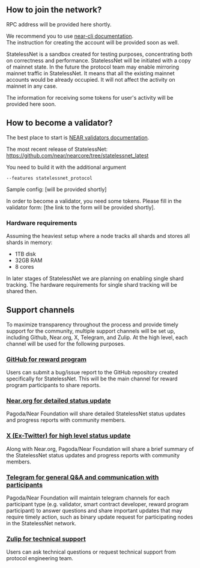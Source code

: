 ## How to join the network?

RPC address will be provided here shortly.

We recommend you to use [near-cli documentation](https://docs.near.org/tools/near-cli).  
The instruction for creating the account will be provided soon as well.

StatelessNet is a sandbox created for testing purposes, concentrating both on correctness and performance.
StatelessNet will be initiated with a copy of mainnet state.
In the future the protocol team may enable mirroring mainnet traffic in StatelessNet.
It means that all the existing mainnet accounts would be already occupied.
It will not affect the activity on mainnet in any case.

The information for receiving some tokens for user's activity will be provided here soon.

## How to become a validator?

The best place to start is [NEAR validators documentation](https://near-nodes.io/validator/compile-and-run-a-node).

The most recent release of StatelessNet: https://github.com/near/nearcore/tree/statelessnet_latest

You need to build it with the additional argument
```
--features statelessnet_protocol
```

Sample config: [will be provided shortly]

In order to become a validator, you need some tokens.
Please fill in the validator form: [the link to the form will be provided shortly].

### Hardware requirements

Assuming the heaviest setup where a node tracks all shards and stores all shards in memory:
- 1TB disk
- 32GB RAM
- 8 cores

In later stages of StatelessNet we are planning on enabling single shard tracking.
The hardware requirements for single shard tracking will be shared then.

## Support channels
To maximize transparency throughout the process and provide timely support for the community, multiple support channels will be set up, including Github, Near.org, X, Telegram, and Zulip. At the high level, each channel will be used for the following purposes.

### [GitHub for reward program](https://github.com/near/stakewars-iv/tree/main/reward-program)
Users can submit a bug/issue report to the GitHub repository created specifically for StatelessNet. This will be the main channel for reward program participants to share reports.

### [Near.org for detailed status update](https://near.social/mob.near/widget/ProfilePage?accountId=stake-wars.near)
Pagoda/Near Foundation will share detailed StatelessNet status updates and progress reports with community members.

### [X (Ex-Twitter) for high level status update](https://twitter.com/NearStakeWars)
Along with Near.org, Pagoda/Near Foundation will share a brief summary of the StatelessNet status updates and progress reports with community members.

### [Telegram for general Q&A and communication with participants](https://t.me/near_stake_wars)
Pagoda/Near Foundation will maintain telegram channels for each participant type (e.g. validator, smart contract developer, reward program participant) to answer questions and share important updates that may require timely action, such as binary update request for participating nodes in the StatelessNet network.

### [Zulip for technical support](https://near.zulipchat.com/#narrow/stream/422293-pagoda.2Fcore.2Fstake-wars-iv/)
Users can ask technical questions or request technical support from protocol engineering team.
